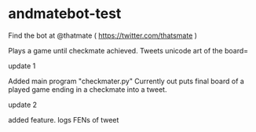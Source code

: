 # andmatebot-test

Find the bot at @thatmate ( https://twitter.com/thatsmate )

Plays a game until checkmate achieved. Tweets unicode art of the board=


update 1

Added main program "checkmater.py"
  Currently out puts final board of a played game ending in a checkmate into a tweet.
  
update 2

added feature. logs FENs of tweet
